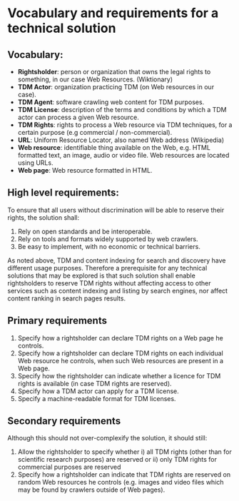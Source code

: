 # Vocabulary and requirements for a technical solution

## Vocabulary:

- **Rightsholder**: person or organization that owns the legal rights to something, in our case Web Resources. (Wiktionary)
- **TDM Actor**: organization practicing TDM (on Web resources in our case).
- **TDM Agent**: software crawling web content for TDM purposes. 
- **TDM License**: description of the terms and conditions by which a TDM actor can process a given Web resource.  
- **TDM Rights**: rights to process a Web resource via TDM techniques, for a certain purpose (e.g commercial / non-commercial).  
- **URL**: Uniform Resource Locator, also named Web address (Wikipedia)
- **Web resource**: identifiable thing available on the Web, e.g. HTML formatted text, an image, audio or video file. Web resources are located using URLs.
- **Web page**: Web resource formatted in HTML. 

## High level requirements: 

To ensure that all users without discrimination will be able to reserve their rights, the solution shall:

1. Rely on open standards and be interoperable.
1. Rely on tools and formats widely supported by web crawlers.
1. Be easy to implement, with no economic or technical barriers.

As noted above, TDM and content indexing for search and discovery have different usage purposes. Therefore a prerequisite for any technical solutions that may be explored is that such solution shall enable rightsholders to reserve TDM rights without affecting access to other services such as content indexing and listing by search engines, nor affect content ranking in search pages results. 

## Primary requirements

1. Specify how a rightsholder can declare TDM rights on a Web page he controls.
1. Specify how a rightsholder can declare TDM rights on each individual Web resource he controls, when such Web resources are present in a Web page.
1. Specify how the rightsholder can indicate whether a licence for TDM rights is available (in case TDM rights are reserved).
1. Specify how a TDM actor can apply for a TDM license.
1. Specify a machine-readable format for TDM licenses. 

## Secondary requirements

Although this should not over-complexify the solution, it should still:

1. Allow the rightsholder to specify whether i) all TDM rights (other than for scientific research purposes) are reserved or ii) only TDM rights for commercial purposes are reserved  
1. Specify how a rightsholder can indicate that TDM rights are reserved on random Web resources he controls (e.g. images and video files which may be found by crawlers outside of Web pages).